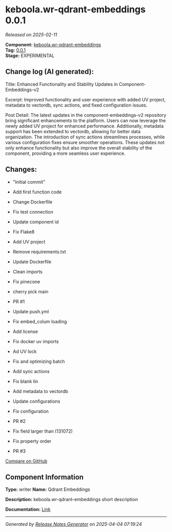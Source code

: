 #  keboola.wr-qdrant-embeddings 0.0.1

_Released on 2025-02-11_

**Component:** [keboola.wr-qdrant-embeddings](https://github.com/keboola/component-embeddings-v2)  
**Tag:** [0.0.1](https://github.com/keboola/component-embeddings-v2/releases/tag/0.0.1)  
**Stage:** EXPERIMENTAL


## Change log (AI generated):
Title: Enhanced Functionality and Stability Updates in Component-Embeddings-v2

Excerpt: Improved functionality and user experience with added UV project, metadata to vectordb, sync actions, and fixed configuration issues.

Post Detail: The latest updates in the component-embeddings-v2 repository bring significant enhancements to the platform. Users can now leverage the newly added UV project for enhanced performance. Additionally, metadata support has been extended to vectordb, allowing for better data organization. The introduction of sync actions streamlines processes, while various configuration fixes ensure smoother operations. These updates not only enhance functionality but also improve the overall stability of the component, providing a more seamless user experience.



## Changes:



- "Initial commit" 




- Add first function code 




- Change Dockerfile 




- Fix test connection 




- Update component id 




- Fix Flake8 




- Add UV project 




- Remove requirements.txt 




- Update Dockerfile 




- Clean imports 




- Fix pinecone 




- cherry pick main 




- PR #1 




- Update push.yml 






- Fix embed_colum loading 




- Add license 




- Fix docker uv imports 




- Ad UV lock 




- Fix and optimizing batch 




- Add sync actions 




- Fix blank lin 




- Add metadata to vectordb 




- Update configurations 




- Fix configuration 




- PR #2 








- Fix field larger than (131072) 




- Fix property order 






- PR #3 



[Compare on GitHub](https://github.com/keboola/component-embeddings-v2/compare/initial...0.0.1)



## Component Information
**Type:** writer
**Name:** Qdrant Embeddings

**Description:** keboola.wr-qdrant-embeddings short description


**Documentation:** [Link](https://github.com/keboola/component-embeddings-v2/blob/master/README.md)



---
_Generated by [Release Notes Generator](https://github.com/keboola/release-notes-generator)
on 2025-04-04 07:19:24_